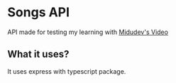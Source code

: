 # Songs API

API made for testing my learning with [Midudev's Video](https://www.youtube.com/watch?v=ZpY5KdGQvwI)

## What it uses?

It uses express with typescript package.